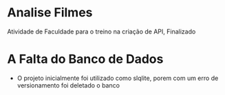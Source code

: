 # Analise Filmes

Atividade de Faculdade para o treino na criação de API,
Finalizado

# A Falta do Banco de Dados

- O projeto inicialmente foi utilizado como slqlite, porem com um erro de versionamento foi deletado o banco
 
